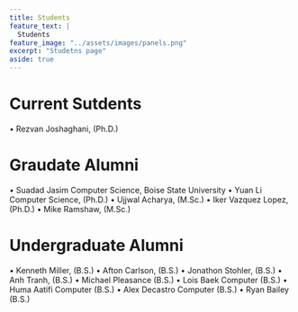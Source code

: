 ```yaml
---
title: Students 
feature_text: |
  Students 
feature_image: "../assets/images/panels.png"
excerpt: "Studetns page"
aside: true
---
```


# Current Sutdents 

• Rezvan Joshaghani, (Ph.D.)


# Graudate Alumni

• Suadad Jasim Computer Science, Boise State University
• Yuan Li Computer Science, (Ph.D.)
• Ujjwal Acharya, (M.Sc.)
• Iker Vazquez Lopez, (Ph.D.)
• Mike Ramshaw, (M.Sc.)

# Undergraduate Alumni

• Kenneth Miller,  (B.S.)
• Afton Carlson, (B.S.)
• Jonathon Stohler, (B.S.)
• Anh Tranh,  (B.S.)
• Michael Pleasance  (B.S.)
• Lois Baek Computer  (B.S.)
• Huma Aatifi Computer  (B.S.)
• Alex Decastro Computer  (B.S.)
• Ryan Bailey  (B.S.)
